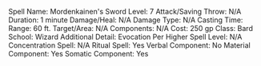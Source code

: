 
Spell Name: Mordenkainen's Sword
Level: 7
Attack/Saving Throw: N/A
Duration: 1 minute
Damage/Heal: N/A
Damage Type: N/A
Casting Time: 
Range: 60 ft.
Target/Area: N/A
Components: N/A
Cost: 250 gp
Class: Bard
School:  Wizard
Additional Detail: Evocation
Per Higher Spell Level: N/A
Concentration Spell: N/A
Ritual Spell: Yes
Verbal Component: No
Material Component: Yes
Somatic Component: Yes
